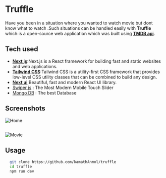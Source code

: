 # Truffle

Have you been in a situation where you wanted to watch movie but dont know what to watch .Such situations can be handled easily with **Truffle** which is a open-source web application which was built using [**TMDB api**](https://developer.themoviedb.org/).

## Tech used

- [**Next js**](https://nextjs.org/):Next.js is a React framework for building fast and static websites and web applications.
- [**Tailwind CSS**](https://tailwindcss.com/):Tailwind CSS is a utility-first CSS framework that provides low-level CSS utility classes that can be combined to build any design.
- [**Next ui**](https://nextui.org/):Beautiful, fast and modern React UI library.
- [Swiper js](https://swiperjs.com/) : The Most Modern Mobile Touch Slider
- [Mongo DB](https://www.mongodb.com/) : The best Database

## Screenshots

![Home](http://0x0.st/HVJk.png)

##

![Movie](http://0x0.st/HVJd.png)

## Usage


```bash
  git clone https://github.com/kamathAnmol/truffle
  cd truffle
  npm run dev
```
